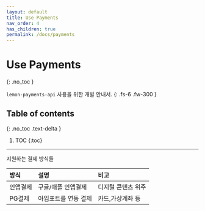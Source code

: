 ```yaml
---
layout: default
title: Use Payments
nav_order: 4
has_children: true
permalink: /docs/payments
---
```


# Use Payments
{: .no_toc }

`lemon-payments-api` 사용을 위한 개발 안내서.
{: .fs-6 .fw-300 }

## Table of contents
{: .no_toc .text-delta }

1. TOC
{:toc}

---

지원하는 결제 방식들

|방식           |설명                | 비고   |
|:-------------|:------------------|:------|
| 인앱결제 | 구글/애플 인앱결제 | 디지털 콘텐츠 위주 |
| PG결제 | 아임포트를 연동 결제 | 카드,가상계좌 등 |
